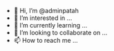 - 👋 Hi, I’m @adminpatah
- 👀 I’m interested in ...
- 🌱 I’m currently learning ...
- 💞️ I’m looking to collaborate on ...
- 📫 How to reach me ...

<!---
adminpatah/adminpatah is a ✨ special ✨ repository because its `README.md` (this file) appears on your GitHub profile.
You can click the Preview link to take a look at your changes.
--->
